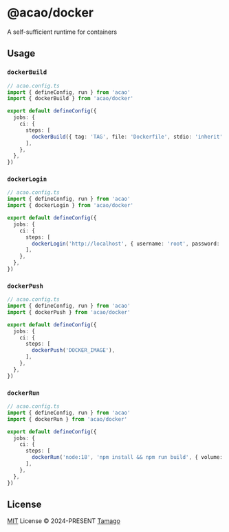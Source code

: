 # @acao/docker

A self-sufficient runtime for containers

## Usage

### `dockerBuild`

```ts
// acao.config.ts
import { defineConfig, run } from 'acao'
import { dockerBuild } from 'acao/docker'

export default defineConfig({
  jobs: {
    ci: {
      steps: [
        dockerBuild({ tag: 'TAG', file: 'Dockerfile', stdio: 'inherit' }),
      ],
    },
  },
})
```

### `dockerLogin`

```ts
// acao.config.ts
import { defineConfig, run } from 'acao'
import { dockerLogin } from 'acao/docker'

export default defineConfig({
  jobs: {
    ci: {
      steps: [
        dockerLogin('http://localhost', { username: 'root', password: '*' }),
      ],
    },
  },
})
```

### `dockerPush`

```ts
// acao.config.ts
import { defineConfig, run } from 'acao'
import { dockerPush } from 'acao/docker'

export default defineConfig({
  jobs: {
    ci: {
      steps: [
        dockerPush('DOCKER_IMAGE'),
      ],
    },
  },
})
```

### `dockerRun`

```ts
// acao.config.ts
import { defineConfig, run } from 'acao'
import { dockerRun } from 'acao/docker'

export default defineConfig({
  jobs: {
    ci: {
      steps: [
        dockerRun('node:18', 'npm install && npm run build', { volume: { dist: '~/dist' } }),
      ],
    },
  },
})
```

## License

[MIT](./LICENSE) License © 2024-PRESENT [Tamago](https://github.com/tmg0)
